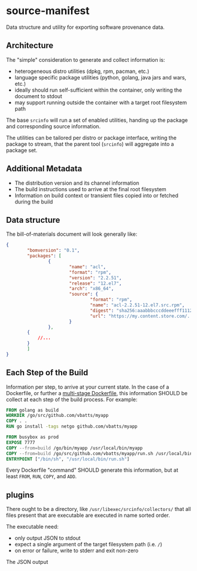 # source-manifest

Data structure and utility for exporting software provenance data.

## Architecture

The "simple" consideration to generate and collect information is:
- heterogeneous distro utilities (dpkg, rpm, pacman, etc.)
- language specific package utilities (python, golang, java jars and wars, etc.)
- ideally should run self-sufficient within the container, only writing the document to stdout
- may support running outside the container with a target root filesystem path

The base `srcinfo` will run a set of enabled utilities, handing up the package
and corresponding source information.

The utilities can be tailored per distro or package interface, writing the
package to stream, that the parent tool (`srcinfo`) will aggregate into a
package set.

## Additional Metadata

- The distribution version and its channel information
- The build instructions used to arrive at the final root filesystem
- Information on build context or transient files copied into or fetched during the build

## Data structure

The bill-of-materials document will look generally like:

```json
{
        "bomversion": "0.1",
        "packages": [
                {
                        "name": "acl",
                        "format": "rpm",
                        "version": "2.2.51",
                        "release": "12.el7",
                        "arch": "x86_64",
                        "source": {
                                "format": "rpm",
                                "name": "acl-2.2.51-12.el7.src.rpm",
                                "digest": "sha256:aaabbbcccddeeefff111222333...",
                                "url": "https://my.content.store.com/..."
                        }
                },
		{
			//...
		}
        ]
}
```

## Each Step of the Build

Information per step, to arrive at your current state.
In the case of a Dockerfile, or further a [multi-stage
Dockerfile](https://blog.alexellis.io/mutli-stage-docker-builds/), this
information SHOULD be collect at each step of the build process.
For example:

```Dockerfile
FROM golang as build
WORKDIR /go/src/github.com/vbatts/myapp
COPY . .
RUN go install -tags netgo github.com/vbatts/myapp

FROM busybox as prod
EXPOSE 7777
COPY --from=build /go/bin/myapp /usr/local/bin/myapp
COPY --from=build /go/src/github.com/vbatts/myapp/run.sh /usr/local/bin/run.sh
ENTRYPOINT ["/bin/sh", "/usr/local/bin/run.sh"]
```

Every Dockerfile "command" SHOULD generate this information, but at least
`FROM`, `RUN`, `COPY`, and `ADD`.

## plugins

There ought to be a directory, like `/usr/libexec/srcinfo/collectors/` that all files present that are executable are executed in name sorted order.

The executable need:
- only output JSON to stdout
- expect a single argument of the target filesystem path (i.e. `/`)
- on error or failure, write to stderr and exit non-zero

The JSON output
